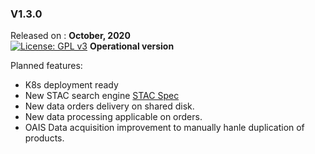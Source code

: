 ### V1.3.0

Released on : **October, 2020**  
[![License: GPL v3](https://img.shields.io/badge/License-GPLv3-blue.svg)](https://www.gnu.org/licenses/gpl-3.0) 
**Operational version**

Planned features:

* K8s deployment ready
* New STAC search engine [STAC Spec](https://stacspec.org/)
* New data orders delivery on shared disk.
* New data processing applicable on orders.
* OAIS Data acquisition improvement to manually hanle duplication of products.



